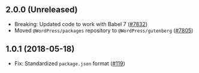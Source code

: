 ## 2.0.0 (Unreleased)

- Breaking: Updated code to work with Babel 7 ([#7832](https://github.com/WordPress/gutenberg/pull/7832))
- Moved `@WordPress/packages` repository to `@WordPress/gutenberg` ([#7805](https://github.com/WordPress/gutenberg/pull/7805))

## 1.0.1 (2018-05-18)

- Fix: Standardized `package.json` format  ([#119](https://github.com/WordPress/packages/pull/119))
